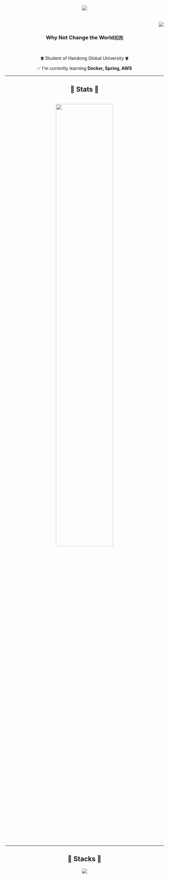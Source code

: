 <h1 align="center">
  <img src="https://readme-typing-svg.herokuapp.com/?font=Righteous&size=35&center=true&vCenter=true&width=500&height=70&lines=This+is+Kohj🌵&color=90EE90&background=2F4F4F&pause=1000000" />
</h1>

<br />
<img align="right" src="https://visitor-badge.laobi.icu/badge?page_id=Kohj-git.Kohj-git" />
<br />

<h3 align="center">Why Not Change the World🇰🇷</h3>

<br/>

<div align="center">

🍀 Student of Handong Global University 🍀

✅ I'm currently learning **Docker, Spring, AWS**

</div>

---

<h2 align="center">🦋 Stats 🦋</h2>
<br>

<div align="center">
  <img width="60%" src="https://github-readme-stats.vercel.app/api/top-langs/?username=Kohj-git&layout=compact&theme=react&hide_border=true" />
</div>

---

<h2 align="center">🌊 Stacks 🌊</h2>

<div align="center">
  <img src="https://skillicons.dev/icons?i=firebase,java,spring,postman,mysql" />
</div>
